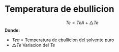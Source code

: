 # Temperatura de ebullicion
$$ Te  = TeA +  \triangle Te$$
**Donde:**
- $Tea$ = Temperatura de ebullicion del solvente puro 
- $\triangle Te$ Variacion del $Te$